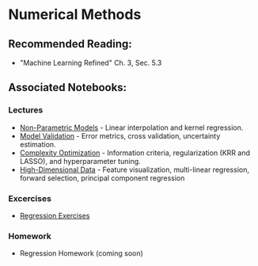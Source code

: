 # Numerical Methods

## Recommended Reading:

- "Machine Learning Refined" Ch. 3, Sec. 5.3

## Associated Notebooks:

### Lectures
- [Non-Parametric Models](lecture-non_parametric_models.ipynb) - Linear interpolation and kernel regression.
- [Model Validation](lecture-model_validation.ipynb) - Error metrics, cross validation, uncertainty estimation.
- [Complexity Optimization](lecture-complexity_optimization.ipynb) - Information criteria, regularization (KRR and LASSO), and hyperparameter tuning.
- [High-Dimensional Data](lecture-high_dimensional_data.ipynb) - Feature visualization, multi-linear regression, forward selection, principal component regression

### Excercises
- [Regression Exercises](exercises-regression.ipynb)

### Homework
- Regression Homework (coming soon)

